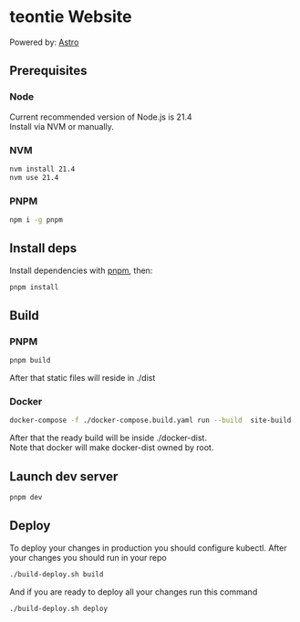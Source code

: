 # teontie Website

Powered by: [Astro](https://astro.build/)

## Prerequisites
### Node

Current recommended version of Node.js is 21.4  
Install via NVM or manually.

### NVM
```bash
nvm install 21.4
nvm use 21.4
```

### PNPM
```bash
npm i -g pnpm
```

## Install deps

Install dependencies with [pnpm](https://pnpm.io/), then:

```bash
pnpm install
```

## Build

### PNPM

```bash
pnpm build
```
After that static files will reside in ./dist

### Docker

```bash
docker-compose -f ./docker-compose.build.yaml run --build  site-build
```

After that the ready build will be inside ./docker-dist.  
Note that docker will make docker-dist owned by root.

## Launch dev server

```bash
pnpm dev
```

## Deploy

To deploy your changes in production you should configure kubectl.
After your changes you should run in your repo

```bash
./build-deploy.sh build
```

And if you are ready to deploy all your changes run this command
```bash
./build-deploy.sh deploy
```